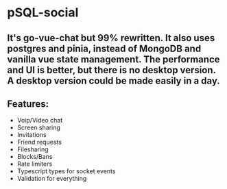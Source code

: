 # pSQL-social

## It's go-vue-chat but 99% rewritten. It also uses postgres and pinia, instead of MongoDB and vanilla vue state management. The performance and UI is better, but there is no desktop version. A desktop version could be made easily in a day.

## Features:

- Voip/Video chat
- Screen sharing
- Invitations
- Friend requests
- Filesharing
- Blocks/Bans
- Rate limiters
- Typescript types for socket events
- Validation for everything